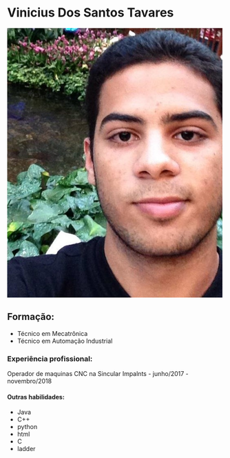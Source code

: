 
<!DOCTYPE>
<html lang="pt-br">
  <head>
    <title>Vinicius Tavares</title>
    <meta charset = "UTF-8">
    <link rel="stylesheet" href="pag.css"/>
  </head>
  <body>
    <h1>
      Vinicius Dos Santos Tavares
    </h1>
    <a href=" http://lattes.cnpq.br/9894478796922587">
    <img src="eu.jpg" alt="Italian Trulli">
    </a>
    <h2>Formação:</h2>
    <ul id="formacao">
      <li>Técnico em Mecatrônica</li>
      <li>Técnico em Automação Industrial</li>
    </ul>
    <h3>Experiência profissional:</h3>
    <p>Operador de maquinas CNC na Sincular Impalnts - junho/2017 - novembro/2018</p>
    <h4>Outras habilidades:</h4>
    <ul id="habilidades">
      <li>Java</li>
      <li>C++</li>
      <li>python</li>
      <li>html</li>
      <li>C</li>
      <li>ladder</li>
    </ul>
  </body>
</html>
